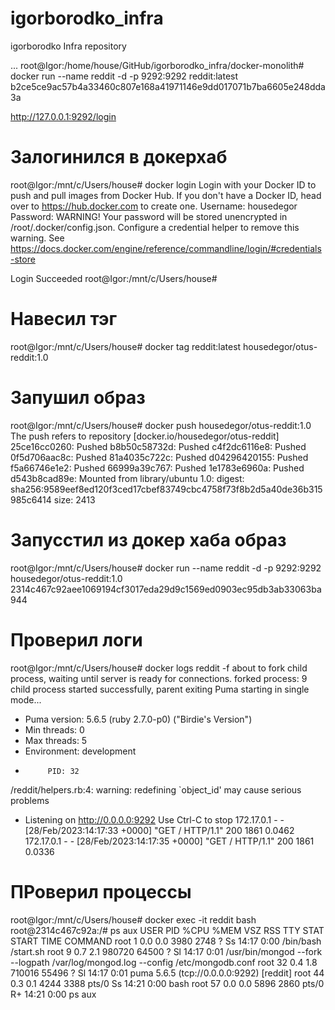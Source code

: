 # igorborodko_infra
igorborodko Infra repository


...
root@Igor:/home/house/GitHub/igorborodko_infra/docker-monolith# docker run --name reddit -d -p 9292:9292 reddit:latest
b2ce5ce9ac57b4a33460c807e168a41971146e9dd017071b7ba6605e248dda3a



http://127.0.0.1:9292/login

# Залогинился в докерхаб
root@Igor:/mnt/c/Users/house# docker login
Login with your Docker ID to push and pull images from Docker Hub. If you don't have a Docker ID, head over to https://hub.docker.com to create one.
Username: housedegor
Password:
WARNING! Your password will be stored unencrypted in /root/.docker/config.json.
Configure a credential helper to remove this warning. See
https://docs.docker.com/engine/reference/commandline/login/#credentials-store

Login Succeeded
root@Igor:/mnt/c/Users/house#


# Навесил тэг
root@Igor:/mnt/c/Users/house# docker tag reddit:latest housedegor/otus-reddit:1.0


# Запушил образ
root@Igor:/mnt/c/Users/house#  docker push housedegor/otus-reddit:1.0
The push refers to repository [docker.io/housedegor/otus-reddit]
25ce16cc0260: Pushed
b8b50c58732d: Pushed
c4f2dc6116e8: Pushed
0f5d706aac8c: Pushed
81a4035c722c: Pushed
d04296420155: Pushed
f5a66746e1e2: Pushed
66999a39c767: Pushed
1e1783e6960a: Pushed
d543b8cad89e: Mounted from library/ubuntu
1.0: digest: sha256:9589eef8ed120f3ced17cbef83749cbc4758f73f8b2d5a40de36b315985c6414 size: 2413

# Запусстил из докер хаба образ
root@Igor:/mnt/c/Users/house# docker run --name reddit -d -p 9292:9292 housedegor/otus-reddit:1.0
2314c467c92aee1069194cf3017eda29d9c1569ed0903ec95db3ab33063ba944


# Проверил логи
root@Igor:/mnt/c/Users/house# docker logs reddit -f
about to fork child process, waiting until server is ready for connections.
forked process: 9
child process started successfully, parent exiting
Puma starting in single mode...
* Puma version: 5.6.5 (ruby 2.7.0-p0) ("Birdie's Version")
*  Min threads: 0
*  Max threads: 5
*  Environment: development
*          PID: 32
/reddit/helpers.rb:4: warning: redefining `object_id' may cause serious problems
* Listening on http://0.0.0.0:9292
Use Ctrl-C to stop
172.17.0.1 - - [28/Feb/2023:14:17:33 +0000] "GET / HTTP/1.1" 200 1861 0.0462
172.17.0.1 - - [28/Feb/2023:14:17:35 +0000] "GET / HTTP/1.1" 200 1861 0.0336


# ПРоверил процессы
root@Igor:/mnt/c/Users/house# docker exec -it reddit bash
root@2314c467c92a:/# ps aux
USER       PID %CPU %MEM    VSZ   RSS TTY      STAT START   TIME COMMAND
root         1  0.0  0.0   3980  2748 ?        Ss   14:17   0:00 /bin/bash /start.sh
root         9  0.7  2.1 980720 64500 ?        Sl   14:17   0:01 /usr/bin/mongod --fork --logpath /var/log/mongod.log --config /etc/mongodb.conf
root        32  0.4  1.8 710016 55496 ?        Sl   14:17   0:01 puma 5.6.5 (tcp://0.0.0.0:9292) [reddit]
root        44  0.3  0.1   4244  3388 pts/0    Ss   14:21   0:00 bash
root        57  0.0  0.0   5896  2860 pts/0    R+   14:21   0:00 ps aux


